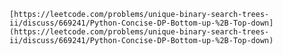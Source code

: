 
	[https://leetcode.com/problems/unique-binary-search-trees-ii/discuss/669241/Python-Concise-DP-Bottom-up-%2B-Top-down](https://leetcode.com/problems/unique-binary-search-trees-ii/discuss/669241/Python-Concise-DP-Bottom-up-%2B-Top-down)

